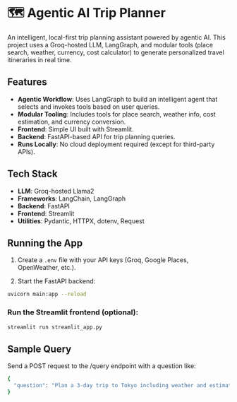 # 🗺️ Agentic AI Trip Planner

An intelligent, local-first trip planning assistant powered by agentic AI. This project uses a Groq-hosted LLM, LangGraph, and modular tools (place search, weather, currency, cost calculator) to generate personalized travel itineraries in real time.

## Features

- **Agentic Workflow**: Uses LangGraph to build an intelligent agent that selects and invokes tools based on user queries.
- **Modular Tooling**: Includes tools for place search, weather info, cost estimation, and currency conversion.
- **Frontend**: Simple UI built with Streamlit.
- **Backend**: FastAPI-based API for trip planning queries.
- **Runs Locally**: No cloud deployment required (except for third-party APIs).

## Tech Stack

- **LLM**: Groq-hosted Llama2
- **Frameworks**: LangChain, LangGraph
- **Backend**: FastAPI
- **Frontend**: Streamlit
- **Utilities**: Pydantic, HTTPX, dotenv, Request

## Running the App

1. Create a `.env` file with your API keys (Groq, Google Places, OpenWeather, etc.).

2. Start the FastAPI backend:

```bash
uvicorn main:app --reload
```
### Run the Streamlit frontend (optional):

```bash
streamlit run streamlit_app.py
```
## Sample Query

Send a POST request to the /query endpoint with a question like:
```bash
{
  "question": "Plan a 3-day trip to Tokyo including weather and estimated cost"
}
```

